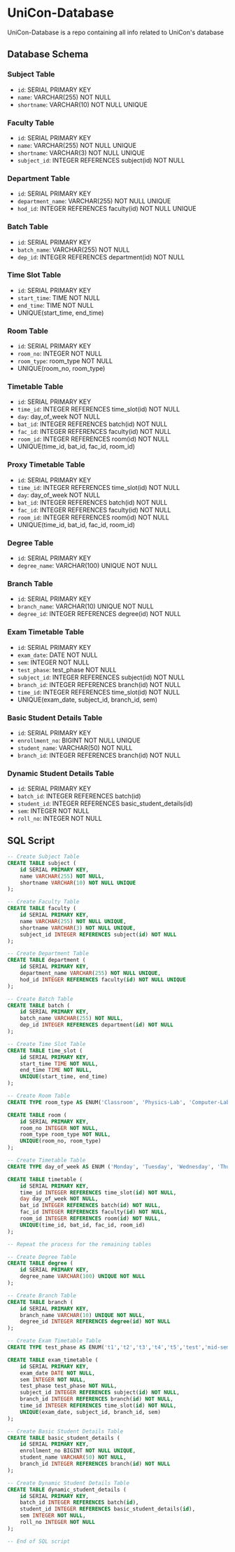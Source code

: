 # UniCon-Database

UniCon-Database is a repo containing all info related to UniCon's database

## Database Schema

### Subject Table

- `id`: SERIAL PRIMARY KEY
- `name`: VARCHAR(255) NOT NULL
- `shortname`: VARCHAR(10) NOT NULL UNIQUE

### Faculty Table

- `id`: SERIAL PRIMARY KEY
- `name`: VARCHAR(255) NOT NULL UNIQUE
- `shortname`: VARCHAR(3) NOT NULL UNIQUE
- `subject_id`: INTEGER REFERENCES subject(id) NOT NULL

### Department Table

- `id`: SERIAL PRIMARY KEY
- `department_name`: VARCHAR(255) NOT NULL UNIQUE
- `hod_id`: INTEGER REFERENCES faculty(id) NOT NULL UNIQUE

### Batch Table

- `id`: SERIAL PRIMARY KEY
- `batch_name`: VARCHAR(255) NOT NULL
- `dep_id`: INTEGER REFERENCES department(id) NOT NULL

### Time Slot Table

- `id`: SERIAL PRIMARY KEY
- `start_time`: TIME NOT NULL
- `end_time`: TIME NOT NULL
- UNIQUE(start_time, end_time)

### Room Table

- `id`: SERIAL PRIMARY KEY
- `room_no`: INTEGER NOT NULL
- `room_type`: room_type NOT NULL
- UNIQUE(room_no, room_type)

### Timetable Table

- `id`: SERIAL PRIMARY KEY
- `time_id`: INTEGER REFERENCES time_slot(id) NOT NULL
- `day`: day_of_week NOT NULL
- `bat_id`: INTEGER REFERENCES batch(id) NOT NULL
- `fac_id`: INTEGER REFERENCES faculty(id) NOT NULL
- `room_id`: INTEGER REFERENCES room(id) NOT NULL
- UNIQUE(time_id, bat_id, fac_id, room_id)

### Proxy Timetable Table

- `id`: SERIAL PRIMARY KEY
- `time_id`: INTEGER REFERENCES time_slot(id) NOT NULL
- `day`: day_of_week NOT NULL
- `bat_id`: INTEGER REFERENCES batch(id) NOT NULL
- `fac_id`: INTEGER REFERENCES faculty(id) NOT NULL
- `room_id`: INTEGER REFERENCES room(id) NOT NULL
- UNIQUE(time_id, bat_id, fac_id, room_id)

### Degree Table

- `id`: SERIAL PRIMARY KEY
- `degree_name`: VARCHAR(100) UNIQUE NOT NULL

### Branch Table

- `id`: SERIAL PRIMARY KEY
- `branch_name`: VARCHAR(10) UNIQUE NOT NULL
- `degree_id`: INTEGER REFERENCES degree(id) NOT NULL

### Exam Timetable Table

- `id`: SERIAL PRIMARY KEY
- `exam_date`: DATE NOT NULL
- `sem`: INTEGER NOT NULL
- `test_phase`: test_phase NOT NULL
- `subject_id`: INTEGER REFERENCES subject(id) NOT NULL
- `branch_id`: INTEGER REFERENCES branch(id) NOT NULL
- `time_id`: INTEGER REFERENCES time_slot(id) NOT NULL
- UNIQUE(exam_date, subject_id, branch_id, sem)

### Basic Student Details Table

- `id`: SERIAL PRIMARY KEY
- `enrollment_no`: BIGINT NOT NULL UNIQUE
- `student_name`: VARCHAR(50) NOT NULL
- `branch_id`: INTEGER REFERENCES branch(id) NOT NULL

### Dynamic Student Details Table

- `id`: SERIAL PRIMARY KEY
- `batch_id`: INTEGER REFERENCES batch(id)
- `student_id`: INTEGER REFERENCES basic_student_details(id)
- `sem`: INTEGER NOT NULL
- `roll_no`: INTEGER NOT NULL

## SQL Script

```sql
-- Create Subject Table
CREATE TABLE subject (
    id SERIAL PRIMARY KEY,
    name VARCHAR(255) NOT NULL,
    shortname VARCHAR(10) NOT NULL UNIQUE
);

-- Create Faculty Table
CREATE TABLE faculty (
    id SERIAL PRIMARY KEY,
    name VARCHAR(255) NOT NULL UNIQUE,
    shortname VARCHAR(3) NOT NULL UNIQUE,
    subject_id INTEGER REFERENCES subject(id) NOT NULL
);

-- Create Department Table
CREATE TABLE department (
    id SERIAL PRIMARY KEY,
    department_name VARCHAR(255) NOT NULL UNIQUE,
    hod_id INTEGER REFERENCES faculty(id) NOT NULL UNIQUE
);

-- Create Batch Table
CREATE TABLE batch (
    id SERIAL PRIMARY KEY,
    batch_name VARCHAR(255) NOT NULL,
    dep_id INTEGER REFERENCES department(id) NOT NULL
);

-- Create Time Slot Table
CREATE TABLE time_slot (
    id SERIAL PRIMARY KEY,
    start_time TIME NOT NULL,
    end_time TIME NOT NULL,
    UNIQUE(start_time, end_time)
);

-- Create Room Table
CREATE TYPE room_type AS ENUM('Classroom', 'Physics-Lab', 'Computer-Lab');

CREATE TABLE room (
    id SERIAL PRIMARY KEY,
    room_no INTEGER NOT NULL,
    room_type room_type NOT NULL,
    UNIQUE(room_no, room_type)
);

-- Create Timetable Table
CREATE TYPE day_of_week AS ENUM ('Monday', 'Tuesday', 'Wednesday', 'Thursday', 'Friday', 'Saturday', 'Sunday');

CREATE TABLE timetable (
    id SERIAL PRIMARY KEY,
    time_id INTEGER REFERENCES time_slot(id) NOT NULL,
    day day_of_week NOT NULL,
    bat_id INTEGER REFERENCES batch(id) NOT NULL,
    fac_id INTEGER REFERENCES faculty(id) NOT NULL,
    room_id INTEGER REFERENCES room(id) NOT NULL,
    UNIQUE(time_id, bat_id, fac_id, room_id)
);

-- Repeat the process for the remaining tables

-- Create Degree Table
CREATE TABLE degree (
    id SERIAL PRIMARY KEY,
    degree_name VARCHAR(100) UNIQUE NOT NULL
);

-- Create Branch Table
CREATE TABLE branch (
    id SERIAL PRIMARY KEY,
    branch_name VARCHAR(10) UNIQUE NOT NULL,
    degree_id INTEGER REFERENCES degree(id) NOT NULL
);

-- Create Exam Timetable Table
CREATE TYPE test_phase AS ENUM('t1','t2','t3','t4','t5','test','mid-sem','end-sem');

CREATE TABLE exam_timetable (
    id SERIAL PRIMARY KEY,
    exam_date DATE NOT NULL,
    sem INTEGER NOT NULL,
    test_phase test_phase NOT NULL,
    subject_id INTEGER REFERENCES subject(id) NOT NULL,
    branch_id INTEGER REFERENCES branch(id) NOT NULL,
    time_id INTEGER REFERENCES time_slot(id) NOT NULL,
    UNIQUE(exam_date, subject_id, branch_id, sem)
);

-- Create Basic Student Details Table
CREATE TABLE basic_student_details (
    id SERIAL PRIMARY KEY,
    enrollment_no BIGINT NOT NULL UNIQUE,
    student_name VARCHAR(50) NOT NULL,
    branch_id INTEGER REFERENCES branch(id) NOT NULL
);

-- Create Dynamic Student Details Table
CREATE TABLE dynamic_student_details (
    id SERIAL PRIMARY KEY,
    batch_id INTEGER REFERENCES batch(id),
    student_id INTEGER REFERENCES basic_student_details(id),
    sem INTEGER NOT NULL,
    roll_no INTEGER NOT NULL
);

-- End of SQL script
